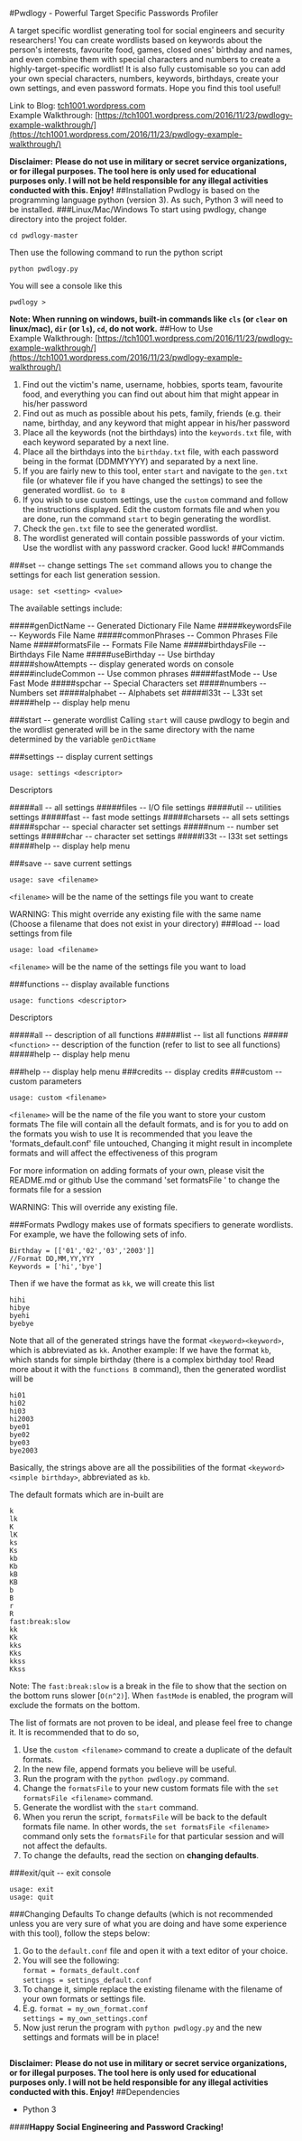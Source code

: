#Pwdlogy - Powerful Target Specific Passwords Profiler

A target specific wordlist generating tool for social engineers and security researchers! You can create wordlists based on keywords about the person's interests, favourite food, games, closed ones' birthday and names, and even combine them with special characters and numbers to create a highly-target-specific wordlist! It is also fully customisable so you can add your own special characters, numbers, keywords, birthdays, create your own settings, and even password formats. Hope you find this tool useful!

Link to Blog: [tch1001.wordpress.com](https://tch1001.wordpress.com/)<br>
Example Walkthrough: [https://tch1001.wordpress.com/2016/11/23/pwdlogy-example-walkthrough/](https://tch1001.wordpress.com/2016/11/23/pwdlogy-example-walkthrough/)<br>

**Disclaimer:**
**Please do not use in military or secret service organizations, or for illegal purposes. The tool here is only used for educational purposes only. I will not be held responsible for any illegal activities conducted with this. Enjoy!** 
##Installation
Pwdlogy is based on the programming language python (version 3). As such, Python 3 will need to be installed. 
###Linux/Mac/Windows
To start using pwdlogy, change directory into the project folder.

    cd pwdlogy-master

Then use the following command to run the python script

 

    python pwdlogy.py

You will see a console like this 

    pwdlogy > 

**Note: When running on windows, built-in commands like `cls` (or `clear` on linux/mac), `dir` (or `ls`), `cd`, do not work.**
##How to Use<br>
Example Walkthrough: [https://tch1001.wordpress.com/2016/11/23/pwdlogy-example-walkthrough/](https://tch1001.wordpress.com/2016/11/23/pwdlogy-example-walkthrough/)

 1. Find out the victim's name, username, hobbies, sports team, favourite food, and everything you can find out about him that might appear in his/her password
 2. Find out as much as possible about his pets, family, friends (e.g. their name, birthday, and any keyword that might appear in his/her password
 3. Place all the keywords (not the birthdays) into the `keywords.txt` file, with each keyword separated by a next line.
 4. Place all the birthdays into the `birthday.txt` file, with each password being in the format (DDMMYYYY) and separated by a next line.
 5. If you are fairly new to this tool, enter `start` and navigate to the `gen.txt` file (or whatever file if you have changed the settings) to see the generated wordlist. `Go to 8`
 6. If you wish to use custom settings, use the `custom` command and follow the instructions displayed. Edit the custom formats file and when you are done, run the command `start` to begin generating the wordlist.
 7. Check the `gen.txt` file to see the generated wordlist.
 8. The wordlist generated will contain possible passwords of your victim. Use the wordlist with any password cracker. Good luck!
##Commands

###set             -- change settings
The `set` command allows you to change the settings for each list generation session. 

    usage: set <setting> <value>

The available settings include:

#####genDictName         -- Generated Dictionary File Name
#####keywordsFile        -- Keywords File Name
#####commonPhrases       -- Common Phrases File Name
#####formatsFile         -- Formats File Name
#####birthdaysFile        -- Birthdays File Name
#####useBirthday         -- Use birthday
#####showAttempts        -- display generated words on console
#####includeCommon       -- Use common phrases
#####fastMode            -- Use Fast Mode
#####spchar              -- Special Characters set
#####numbers             -- Numbers set
#####alphabet            -- Alphabets set
#####l33t                -- L33t set
#####help                -- display help menu

###start           -- generate wordlist
Calling `start` will cause pwdlogy to begin and the wordlist generated will be in the same directory with the name determined by the variable `genDictName`

###settings        -- display current settings

    usage: settings <descriptor>

Descriptors

#####all             -- all settings
#####files           -- I/O file settings
#####util            -- utilities settings
#####fast            -- fast mode settings
#####charsets        -- all sets settings
#####spchar          -- special character set settings
#####num             -- number set settings
#####char            -- character set settings
#####l33t            -- l33t set settings
#####help            -- display help menu

###save            -- save current settings

    usage: save <filename>

`<filename>`  will be the name of the settings file you want to create

WARNING: This might override any existing file with the same name
(Choose a filename that does not exist in your directory)
###load            -- load settings from file

    usage: load <filename>

`<filename>` will be the name of the settings file you want to load


###functions       -- display available functions

    usage: functions <descriptor>

Descriptors

#####all                         -- description of all functions
#####list            -- list all functions
#####`<function>`      -- description of the function (refer to list to see all functions)
#####help            -- display help menu

###help            -- display help menu
###credits         -- display credits
###custom          -- custom parameters

    usage: custom <filename>

`<filename>` will be the name of the file you want to store your custom formats
The file will contain all the default formats, and is for you to add on the formats you wish to use
It is recommended that you leave the 'formats_default.conf' file untouched,
Changing it might result in incomplete formats and will affect the effectiveness of this program

For more information on adding formats of your own, please visit the README.md or github
Use the command 'set formatsFile <filename>' to change the formats file for a session

WARNING: This will override any existing file.

###Formats
Pwdlogy makes use of formats specifiers to generate wordlists. For example, we have the following sets of info.

    Birthday = [['01','02','03','2003']] 
    //Format DD,MM,YY,YYY
    Keywords = ['hi','bye']

Then if we have the format as `kk`, we will create this list

    hihi
    hibye
    byehi
    byebye
Note that all of the generated strings have the format
 `<keyword><keyword>`, which is abbreviated as `kk`.
 Another example: If we have the format `kb`, which stands for simple birthday (there is a complex birthday too! Read more about it with the `functions B` command), then the generated wordlist will be
 

    hi01
    hi02
    hi03
    hi2003
    bye01
    bye02
    bye03
    bye2003
Basically, the strings above are all the possibilities of the format `<keyword><simple birthday>`, abbreviated as `kb`.

The default formats which are in-built are

    k
    lk
    K
    lK
    ks
    Ks
    kb
    Kb
    kB 
    KB
    b
    B
    r
    R
    fast:break:slow
    kk
    Kk
    kks
    Kks
    kkss
    Kkss

Note: The `fast:break:slow` is a break in the file to show that the section on the bottom runs slower [`O(n^2)`]. When `fastMode` is enabled, the program will exclude the formats on the bottom.

The list of formats are not proven to be ideal, and please feel free to change it. It is recommended that to do so,

 1. Use the `custom <filename>` command to create a duplicate of the default formats.
 2. In the new file, append formats you believe will be useful.
 3. Run the program with the `python pwdlogy.py` command.
 4. Change the `formatsFile` to your new custom formats file with the `set formatsFile <filename>` command.
 5. Generate the wordlist with the `start` command.
 6. When you rerun the script, `formatsFile` will be back to the default formats file name. In other words, the `set formatsFile <filename>` command only sets the `formatsFile` for that particular session and will not affect the defaults.
 7. To change the defaults, read the section on **changing defaults**.


 
###exit/quit       -- exit console

    usage: exit
    usage: quit

###Changing Defaults
To change defaults (which is not recommended unless you are very sure of what you are doing and have some experience with this tool), follow the steps below:

 1. Go to the `default.conf` file and open it with a text editor of your choice.
 2. You will see the following:<br>
`format = formats_default.conf`<br>
`settings = settings_default.conf`
 3. To change it, simple replace the existing filename with the filename of your own formats or settings file.
 4. E.g.
`format = my_own_format.conf`<br>
`settings = my_own_settings.conf`<br>
 5. Now just rerun the program with `python pwdlogy.py`  and the new settings and formats will be in place!

## 
**Disclaimer:**
**Please do not use in military or secret service organizations, or for illegal purposes. The tool here is only used for educational purposes only. I will not be held responsible for any illegal activities conducted with this. Enjoy!** 
##Dependencies
 - Python 3


####**Happy Social Engineering and Password Cracking!**


